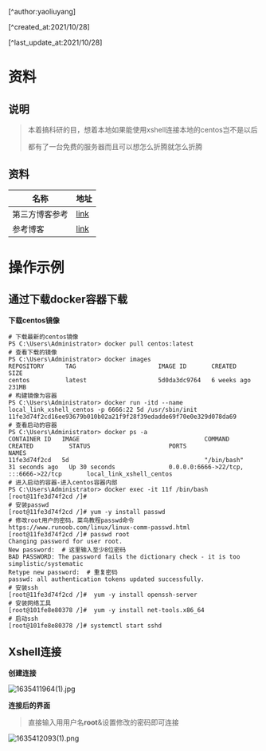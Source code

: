 [^author:yaoliuyang]

[^created_at:2021/10/28]

[^last_update_at:2021/10/28]

# 资料

## 说明

> 本着搞科研的目，想着本地如果能使用xshell连接本地的centos岂不是以后
>
> 都有了一台免费的服务器而且可以想怎么折腾就怎么折腾

## 资料

| 名称           | 地址                                                         |
| -------------- | ------------------------------------------------------------ |
| 第三方博客参考 | [link](https://cloud.tencent.com/developer/article/1372999)  |
| 参考博客       | [link](https://blog.csdn.net/qq_34940644/article/details/107553041) |

# 操作示例

## 通过下载docker容器下载

**下载centos镜像**

```shell
# 下载最新的centos镜像
PS C:\Users\Administrator> docker pull centos:latest         
# 查看下载的镜像
PS C:\Users\Administrator> docker images                     
REPOSITORY      TAG                       IMAGE ID       CREATED       SIZE
centos          latest                    5d0da3dc9764   6 weeks ago   231MB
# 构建镜像为容器
PS C:\Users\Administrator> docker run -itd --name local_link_xshell_centos -p 6666:22 5d /usr/sbin/init
11fe3d74f2cd16ee93679b010b02a21f9f28f39edadde69f70e0e329d078da69
# 查看启动的容器
PS C:\Users\Administrator> docker ps -a
CONTAINER ID   IMAGE                                   COMMAND       CREATED          STATUS                      PORTS                                       NAMES
11fe3d74f2cd   5d                                      "/bin/bash"   31 seconds ago   Up 30 seconds               0.0.0.0:6666->22/tcp, :::6666->22/tcp       local_link_xshell_centos
# 进入启动的容器-进入centos容器内部
PS C:\Users\Administrator> docker exec -it 11f /bin/bash
[root@11fe3d74f2cd /]#
# 安装passwd
[root@11fe3d74f2cd /]# yum -y install passwd
# 修改root用户的密码，菜鸟教程passwd命令 https://www.runoob.com/linux/linux-comm-passwd.html
[root@11fe3d74f2cd /]# passwd root
Changing password for user root.
New password:  # 这里输入至少8位密码
BAD PASSWORD: The password fails the dictionary check - it is too simplistic/systematic
Retype new password:  # 重复密码
passwd: all authentication tokens updated successfully.
# 安装ssh
[root@11fe3d74f2cd /]#  yum -y install openssh-server
# 安装网络工具
[root@101fe8e80378 /]#  yum -y install net-tools.x86_64 
# 启动ssh
[root@101fe8e80378 /]# systemctl start sshd
```

## Xshell连接

**创建连接**

![1635411964(1).jpg](https://i.loli.net/2021/10/28/1de6CLnsoMG84Ew.png)

**连接后的界面**

> 直接输入用用户名**root**&设置修改的密码即可连接

![1635412093(1).png](https://i.loli.net/2021/10/28/H1mCvPOQa2b3ewz.png)

